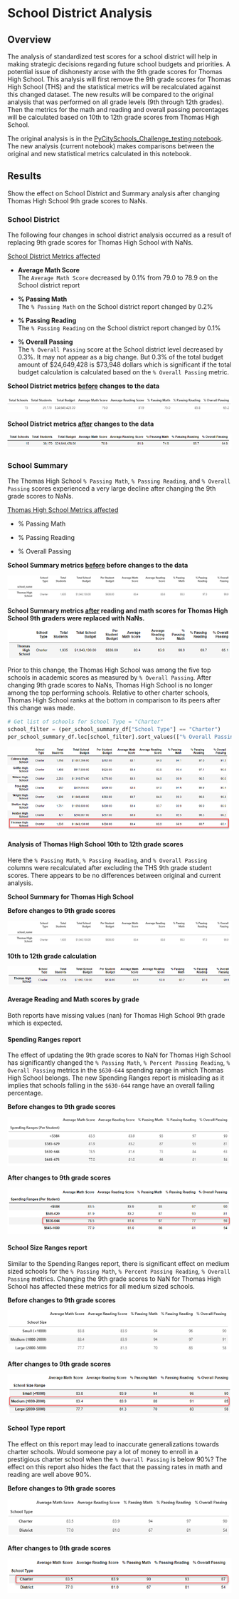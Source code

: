 # School District Analysis

## Overview
The analysis of standardized test scores for a school district will help in making strategic decisions regarding future school budgets and priorities. A potential issue of dishonesty arose with the 9th grade scores for Thomas High School.  This analysis will first remove the 9th grade scores for Thomas High School (THS) and the statistical metrics will be recalculated against this changed dataset. The new results will be compared to the original analysis that was performed on all grade levels (9th through 12th grades). Then the metrics for the math and reading and overall passing percentages will be calculated based on 10th to 12th grade scores from Thomas High School.

The original analysis is in the [PyCitySchools_Challenge_testing notebook](PyCitySchools_Challenge_testing.ipynb).  The new analysis (current notebook) makes comparisons between the original and new statistical metrics calculated in this notebook.

## Results
Show the effect on School District and Summary analysis after changing Thomas High School 9th grade scores to NaNs.

### School District

The following four changes in school district analysis occurred as a result of replacing 9th grade scores for Thomas High School with NaNs.

<ins>School District Metrics affected</ins>

- **Average Math Score**<br/>
    The `Average Math Score` decreased by 0.1% from 79.0 to 78.9 on the School district report

- **% Passing Math**<br/>
    The `% Passing Math` on the School district report changed by 0.2%

- **% Passing Reading**<br/>
    The `% Passing Reading` on the School district report changed by 0.1%

- **% Overall Passing**<br/>
    The `% Overall Passing` score at the School district level decreased by 0.3%.  It may not appear as a big change. But 0.3% of the total budget amount of $24,649,428 is $73,948 dollars which is significant if the total budget calculation is calculated based on the `% Overall Passing` metric.

**School District metrics <ins>before</ins> changes to the data**

![](resources/school_district_df_before_changes.png)

**School District metrics <ins>after</ins> changes to the data**

![](resources/school_district_df_after_changes.png)


### School Summary
The Thomas High School `% Passing Math`, `% Passing Reading`, and `% Overall Passing` scores experienced a very large decline after changing the 9th grade scores to NaNs.

<ins>Thomas High School Metrics affected</ins>

- % Passing Math

- % Passing Reading

- % Overall Passing

**School Summary metrics <ins>before</ins> before changes to the data**

![](resources/school_summary_df_before_changes.png)

**School Summary metrics <ins>after</ins> reading and math scores for Thomas High School 9th graders were replaced with NaNs.**

![](resources/school_summary_df_after_changes.png)

Prior to this change, the Thomas High School was among the five top schools in academic scores as measured by `% Overall Passing`. After changing 9th grade scores to NaNs, Thomas High School is no longer among the top performing schools. Relative to other charter schools, Thomas High School ranks at the bottom in comparison to its peers after this change was made.

```python
# Get list of schools for School Type = "Charter"
school_filter = (per_school_summary_df["School Type"] == "Charter")
per_school_summary_df.loc[school_filter].sort_values(["% Overall Passing"], ascending=False)
```


![](resources/relative_other_charter_schools.png)


#### Analysis of Thomas High School 10th to 12th grade scores
Here the `% Passing Math`, `% Passing Reading`, and `% Overall Passing` columns were recalculated after excluding the THS 9th grade student scores. There appears to be no differences between original and current analysis.

**School Summary for Thomas High School**<br/>

**Before changes to 9th grade scores**

![](resources/school_summary_df_before_changes.png)

**10th to 12th grade calculation**

![](resources/ths_school_summary_grades_10-12.png)

#### Average Reading and Math scores by grade

Both reports have missing values (nan) for Thomas High School 9th grade which is expected.

#### Spending Ranges report
The effect of updating the 9th grade scores to NaN for Thomas High School has significantly changed the `% Passing Math`, `% Percent Passing Reading`, `% Overall Passing` metrics in the `$630-644` spending range in which Thomas High School belongs.  The new Spending Ranges report is misleading as it implies that schools falling in the `$630-644` range have an overall failing percentage.

**Before changes to 9th grade scores**

![](resources/spending_ranges_all_grades.png)

**After changes to 9th grade scores**

![](resources/spending_ranges_after_9th_grade_changes.png)

#### School Size Ranges report
Similar to the Spending Ranges report, there is significant effect on medium sized schools for the `% Passing Math`, `% Percent Passing Reading`, `% Overall Passing` metrics.  Changing the 9th grade scores to NaN for Thomas High School has affected these metrics for all medium sized schools.

**Before changes to 9th grade scores**

![](resources/school_size_ranges_all_grades.png)

**After changes to 9th grade scores**

![](resources/school_size_ranges_after_9th_grade_changes.png)

 
#### School Type report
The effect on this report may lead to inaccurate generalizations towards charter schools.  Would someone pay a lot of money to enroll in a prestigious charter school when the `% Overall Passing` is below 90%? The effect on this report also hides the fact that the passing rates in math and reading are well above 90%.

**Before changes to 9th grade scores**
    
![](resources/school_type_ranges_all_grades.png)


**After changes to 9th grade scores**

![](resources/school_type_ranges_after_9th_grade_changes.png)
    
    


